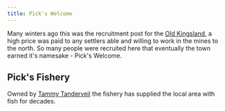 ```yaml
---
title: Pick's Welcome
---
```


Many winters ago this was the recruitment post for the [Old Kingsland](../../history/the-old-kingsland.md), a high price was paid to any settlers able and willing to work in the mines to the north. So many people were recruited here that eventually the town earned it's namesake - Pick's Welcome.

## Pick's Fishery
Owned by [Tammy Tanderveil](../../characters/npcs/tammy-tanderveil.md) the fishery has supplied the local area with fish for decades.
